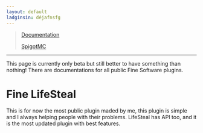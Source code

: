 ```yaml
---
layout: default
ladginsin: déjafnsfg
---
```

> [Documentation](./docs/lifesteal/index)
>  
> [SpigotMC](https://www.spigotmc.org/resources/fine-lifesteal-1-18-1-19-2.102599/)
* * *

This page is currently only beta but still better to have something than nothing!
There are documentations for all public Fine Software plugins.
# Fine LifeSteal
This is for now the most public plugin maded by me, this plugin is simple and I always helping people with their problems.
LifeSteal has API too, and it is the most updated plugin with best features.
